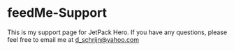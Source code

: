 # feedMe-Support

This is my support page for JetPack Hero. If you have any questions, please feel free to email me at d_schrijn@yahoo.com
